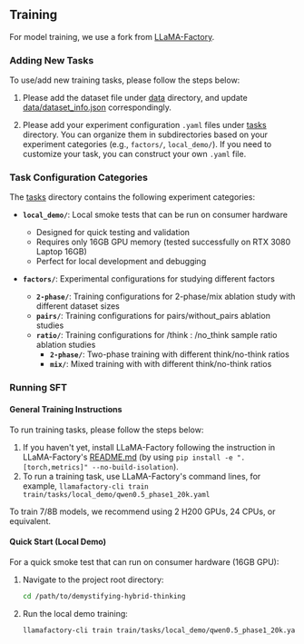 ## Training
For model training, we use a fork from [LLaMA-Factory](https://github.com/hiyouga/LLaMA-Factory).

### Adding New Tasks
To use/add new training tasks, please follow the steps below:

1. Please add the dataset file under [data](./data) directory, and update [data/dataset_info.json](./data/dataset_info.json) correspondingly.

2. Please add your experiment configuration `.yaml` files under [tasks](./tasks) directory. You can organize them in subdirectories based on your experiment categories (e.g., `factors/`, `local_demo/`). If you need to customize your task, you can construct your own `.yaml` file.

### Task Configuration Categories

The [tasks](./tasks) directory contains the following experiment categories:

- **`local_demo/`**: Local smoke tests that can be run on consumer hardware
  - Designed for quick testing and validation
  - Requires only 16GB GPU memory (tested successfully on RTX 3080 Laptop 16GB)
  - Perfect for local development and debugging

- **`factors/`**: Experimental configurations for studying different factors
  - **`2-phase/`**: Training configurations for 2-phase/mix ablation study with different dataset sizes
  - **`pairs/`**: Training configurations for pairs/without_pairs ablation studies
  - **`ratio/`**: Training configurations for /think : /no_think sample ratio ablation studies
    - **`2-phase/`**: Two-phase training with different think/no-think ratios
    - **`mix/`**: Mixed training with with different think/no-think ratios

### Running SFT 

#### General Training Instructions
To run training tasks, please follow the steps below:
1. If you haven't yet, install LLaMA-Factory following the instruction in LLaMA-Factory's [README.md](./LLaMA-Factory/README.md) (by using `pip install -e ".[torch,metrics]" --no-build-isolation`). 
2. To run a training task, use LLaMA-Factory's command lines, for example, `llamafactory-cli train train/tasks/local_demo/qwen0.5_phase1_20k.yaml`

To train 7/8B models, we recommend using 2 H200 GPUs, 24 CPUs, or equivalent.

#### Quick Start (Local Demo)
For a quick smoke test that can run on consumer hardware (16GB GPU):

1. Navigate to the project root directory:
   ```bash
   cd /path/to/demystifying-hybrid-thinking
   ```

2. Run the local demo training:
   ```bash
   llamafactory-cli train train/tasks/local_demo/qwen0.5_phase1_20k.yaml
   ```
